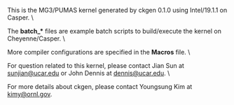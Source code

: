 This is the MG3/PUMAS kernel generated by ckgen 0.1.0 using Intel/19.1.1 on Casper. \

The **batch_\*** files are example batch scripts to build/execute the kernel on Cheyenne/Casper. \

More compiler configurations are specified in the **Macros** file. \

For question related to this kernel, please contact Jian Sun at sunjian@ucar.edu or John Dennis at dennis@ucar.edu. \

For more details about ckgen, please contact Youngsung Kim at kimy@ornl.gov.
